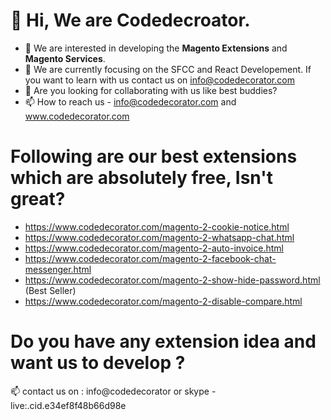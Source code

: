 # 👋 Hi, We are Codedecroator.
- 👀 We are interested in developing the **Magento Extensions** and **Magento Services**. 
- 🌱 We are currently focusing on the SFCC and React Developement. If you want to learn with us contact us on info@codedecorator.com
- 💞️ Are you looking for collaborating with us like best buddies?
- 📫 How to reach us - info@codedecorator.com and www.codedecorator.com

# Following are our best extensions which are absolutely free, Isn't great?

- https://www.codedecorator.com/magento-2-cookie-notice.html 
- https://www.codedecorator.com/magento-2-whatsapp-chat.html
- https://www.codedecorator.com/magento-2-auto-invoice.html
- https://www.codedecorator.com/magento-2-facebook-chat-messenger.html
- https://www.codedecorator.com/magento-2-show-hide-password.html (Best Seller)
- https://www.codedecorator.com/magento-2-disable-compare.html

# Do you have any extension idea and want us to develop ?

📫 contact us on : info@codedecorator or skype - live:.cid.e34ef8f48b66d98e
